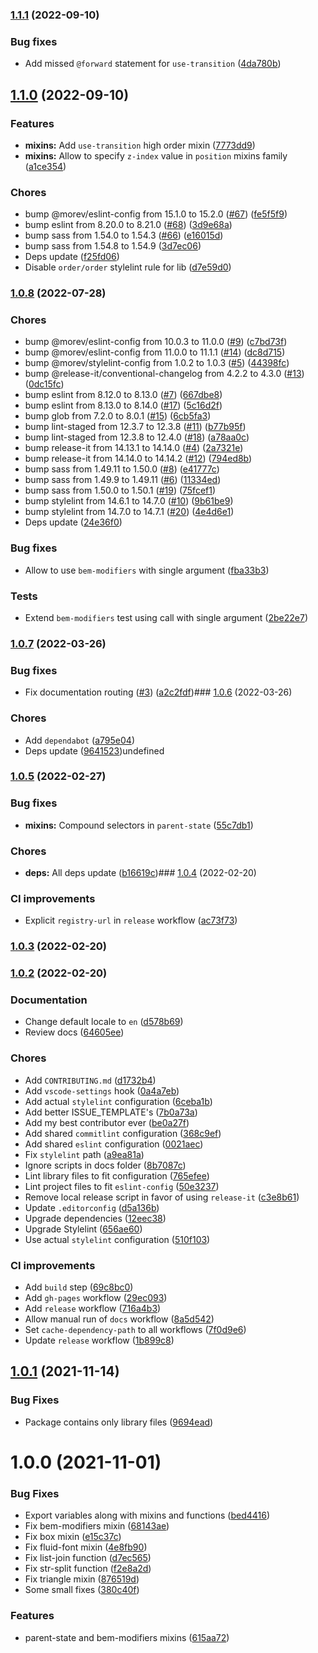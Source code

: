 

### [1.1.1](https://github.com/MorevM/more-sass/compare/v1.1.0...v1.1.1) (2022-09-10)


### Bug fixes

* Add missed `@forward` statement for `use-transition` ([4da780b](https://github.com/MorevM/more-sass/commit/4da780b725f2a0bed2fd7efa8a46e76658952ef5))

## [1.1.0](https://github.com/MorevM/more-sass/compare/v1.0.8...v1.1.0) (2022-09-10)


### Features

* **mixins:** Add `use-transition` high order mixin ([7773dd9](https://github.com/MorevM/more-sass/commit/7773dd9845825b4964e3a7393267eabfb1a7381d))
* **mixins:** Allow to specify `z-index` value in `position` mixins family ([a1ce354](https://github.com/MorevM/more-sass/commit/a1ce354833ab8e27569df3e91975152fd67018b0))


### Chores

* bump @morev/eslint-config from 15.1.0 to 15.2.0 ([#67](https://github.com/MorevM/more-sass/issues/67)) ([fe5f5f9](https://github.com/MorevM/more-sass/commit/fe5f5f90514d57559bae1ac56c858cf3a46300b6))
* bump eslint from 8.20.0 to 8.21.0 ([#68](https://github.com/MorevM/more-sass/issues/68)) ([3d9e68a](https://github.com/MorevM/more-sass/commit/3d9e68a66b4c9ff7add7571111b48fed078afb1b))
* bump sass from 1.54.0 to 1.54.3 ([#66](https://github.com/MorevM/more-sass/issues/66)) ([e16015d](https://github.com/MorevM/more-sass/commit/e16015d25d69aea1fc6f49b0e780c67d3a15e379))
* bump sass from 1.54.8 to 1.54.9 ([3d7ec06](https://github.com/MorevM/more-sass/commit/3d7ec063927a45991f1b4d7565b935b39106d292))
* Deps update ([f25fd06](https://github.com/MorevM/more-sass/commit/f25fd060815bb83d9b74908d60dd3549e6985900))
* Disable `order/order` stylelint rule for lib ([d7e59d0](https://github.com/MorevM/more-sass/commit/d7e59d057e98f7d0d61aa4c60323bd881b65e50e))

### [1.0.8](https://github.com/MorevM/more-sass/compare/v1.0.7...v1.0.8) (2022-07-28)


### Chores

* bump @morev/eslint-config from 10.0.3 to 11.0.0 ([#9](https://github.com/MorevM/more-sass/issues/9)) ([c7bd73f](https://github.com/MorevM/more-sass/commit/c7bd73f34d06b1fceab4211134551d1f8dcfedc2))
* bump @morev/eslint-config from 11.0.0 to 11.1.1 ([#14](https://github.com/MorevM/more-sass/issues/14)) ([dc8d715](https://github.com/MorevM/more-sass/commit/dc8d7159ed6cb5f8910768a058273db4216d4a0c))
* bump @morev/stylelint-config from 1.0.2 to 1.0.3 ([#5](https://github.com/MorevM/more-sass/issues/5)) ([44398fc](https://github.com/MorevM/more-sass/commit/44398fc5c602630a0f24d0b137d7eb37234f7477))
* bump @release-it/conventional-changelog from 4.2.2 to 4.3.0 ([#13](https://github.com/MorevM/more-sass/issues/13)) ([0dc15fc](https://github.com/MorevM/more-sass/commit/0dc15fcaf827f4a9518779cfd59776b7a67e86d0))
* bump eslint from 8.12.0 to 8.13.0 ([#7](https://github.com/MorevM/more-sass/issues/7)) ([667dbe8](https://github.com/MorevM/more-sass/commit/667dbe85b816f7a470ba7856cf2ac9d439c9bdc8))
* bump eslint from 8.13.0 to 8.14.0 ([#17](https://github.com/MorevM/more-sass/issues/17)) ([5c16d2f](https://github.com/MorevM/more-sass/commit/5c16d2fa523b96a963f54db90fc2a1f37703807b))
* bump glob from 7.2.0 to 8.0.1 ([#15](https://github.com/MorevM/more-sass/issues/15)) ([6cb5fa3](https://github.com/MorevM/more-sass/commit/6cb5fa348a046395b1a63ca0f2d2789c99ab3f69))
* bump lint-staged from 12.3.7 to 12.3.8 ([#11](https://github.com/MorevM/more-sass/issues/11)) ([b77b95f](https://github.com/MorevM/more-sass/commit/b77b95f9001025916bb7d8ebd1fee6cfef4a6196))
* bump lint-staged from 12.3.8 to 12.4.0 ([#18](https://github.com/MorevM/more-sass/issues/18)) ([a78aa0c](https://github.com/MorevM/more-sass/commit/a78aa0cefcb6fca6670e103059b310cbf4819b2a))
* bump release-it from 14.13.1 to 14.14.0 ([#4](https://github.com/MorevM/more-sass/issues/4)) ([2a7321e](https://github.com/MorevM/more-sass/commit/2a7321e17a31dba70f34d5e579ed98f2668a8075))
* bump release-it from 14.14.0 to 14.14.2 ([#12](https://github.com/MorevM/more-sass/issues/12)) ([794ed8b](https://github.com/MorevM/more-sass/commit/794ed8bcc46946e03be92941ec33602ecee45f92))
* bump sass from 1.49.11 to 1.50.0 ([#8](https://github.com/MorevM/more-sass/issues/8)) ([e41777c](https://github.com/MorevM/more-sass/commit/e41777cfe101c9df54aa5212ba32d17babeefe86))
* bump sass from 1.49.9 to 1.49.11 ([#6](https://github.com/MorevM/more-sass/issues/6)) ([11334ed](https://github.com/MorevM/more-sass/commit/11334edb1ef635c013438089aeb2b3bd839a7450))
* bump sass from 1.50.0 to 1.50.1 ([#19](https://github.com/MorevM/more-sass/issues/19)) ([75fcef1](https://github.com/MorevM/more-sass/commit/75fcef1f7325a5ce0ef870b042dff88722547514))
* bump stylelint from 14.6.1 to 14.7.0 ([#10](https://github.com/MorevM/more-sass/issues/10)) ([9b61be9](https://github.com/MorevM/more-sass/commit/9b61be9136ae3e84d7c2a336d33190c04bfe84ec))
* bump stylelint from 14.7.0 to 14.7.1 ([#20](https://github.com/MorevM/more-sass/issues/20)) ([4e4d6e1](https://github.com/MorevM/more-sass/commit/4e4d6e1d15e23686346432729c214740c829fe35))
* Deps update ([24e36f0](https://github.com/MorevM/more-sass/commit/24e36f06968dfa4658cdc413c0fcb1da154e0660))


### Bug fixes

* Allow to use `bem-modifiers` with single argument ([fba33b3](https://github.com/MorevM/more-sass/commit/fba33b39806b7b9aca303bb084d92e1315b3f5f5))


### Tests

* Extend `bem-modifiers` test using call with single argument ([2be22e7](https://github.com/MorevM/more-sass/commit/2be22e7056c221eae0fcb713f2bdca50aa13f6fb))

### [1.0.7](https://github.com/MorevM/more-sass/compare/v1.0.6...v1.0.7) (2022-03-26)


### Bug fixes

* Fix documentation routing ([#3](https://github.com/MorevM/more-sass/issues/3)) ([a2c2fdf](https://github.com/MorevM/more-sass/commit/a2c2fdf982e3bbb1e3ef5d11b36f649b036d49ce))### [1.0.6](https://github.com/MorevM/more-sass/compare/v1.0.5...v1.0.6) (2022-03-26)


### Chores

* Add `dependabot` ([a795e04](https://github.com/MorevM/more-sass/commit/a795e0412813b5ec50257b4d1ea731db1d2fb8b2))
* Deps update ([9641523](https://github.com/MorevM/more-sass/commit/96415238a616398e944b227c37d50e4fa9e4aa1a))undefined

### [1.0.5](https://github.com/MorevM/more-sass/compare/v1.0.4...v1.0.5) (2022-02-27)


### Bug fixes

* **mixins:** Compound selectors in `parent-state` ([55c7db1](https://github.com/MorevM/more-sass/commit/55c7db10a3c2830ab6d9213dc51a04234deb9d55))


### Chores

* **deps:** All deps update ([b16619c](https://github.com/MorevM/more-sass/commit/b16619c8616e3ca717d9b2bdde4cdeb67c147b7c))### [1.0.4](https://github.com/MorevM/more-sass/compare/v1.0.3...v1.0.4) (2022-02-20)


### CI improvements

* Explicit `registry-url` in `release` workflow ([ac73f73](https://github.com/MorevM/more-sass/commit/ac73f733cae75e9ea3d9358aaebbee94a499a3ec))

### [1.0.3](https://github.com/MorevM/more-sass/compare/v1.0.2...v1.0.3) (2022-02-20)

### [1.0.2](https://github.com/MorevM/more-sass/compare/v1.0.1...v1.0.2) (2022-02-20)

### Documentation

* Change default locale to `en` ([d578b69](https://github.com/MorevM/more-sass/commit/d578b69d106af419ffaa1b96b687485d5b74de76))
* Review docs ([64605ee](https://github.com/MorevM/more-sass/commit/64605eebfde98e72fbba9e935275483d4d311822))


### Chores

* Add `CONTRIBUTING.md` ([d1732b4](https://github.com/MorevM/more-sass/commit/d1732b489cd442aecb76c5326cbc5f67c5c84631))
* Add `vscode-settings` hook ([0a4a7eb](https://github.com/MorevM/more-sass/commit/0a4a7ebce5d889b73b7f1b64b75a7d8404c01a48))
* Add actual `stylelint` configuration ([6ceba1b](https://github.com/MorevM/more-sass/commit/6ceba1b634652090a6e2852671b90337560f94de))
* Add better ISSUE_TEMPLATE's ([7b0a73a](https://github.com/MorevM/more-sass/commit/7b0a73a556928925c9505cb5e9c5aeaf773e8dd4))
* Add my best contributor ever ([be0a27f](https://github.com/MorevM/more-sass/commit/be0a27fef91ff58f95e7bcb8dcb546e28533d91c))
* Add shared `commitlint` configuration ([368c9ef](https://github.com/MorevM/more-sass/commit/368c9efd563de55a9b969e7ddc90999940219276))
* Add shared `eslint` configuration ([0021aec](https://github.com/MorevM/more-sass/commit/0021aecb1fbf5afbd1d0bec00b31cb25e0780cb4))
* Fix `stylelint` path ([a9ea81a](https://github.com/MorevM/more-sass/commit/a9ea81af3114badd4ed75dc9b6bf03899798daf0))
* Ignore scripts in docs folder ([8b7087c](https://github.com/MorevM/more-sass/commit/8b7087ceea0e186bc0cff1ec1d86fcd4e90938a0))
* Lint library files to fit configuration ([765efee](https://github.com/MorevM/more-sass/commit/765efeeba7d70eab01809a7418b2ef1aaf248f9f))
* Lint project files to fit `eslint-config` ([50e3237](https://github.com/MorevM/more-sass/commit/50e323726ba8f4fa5bbc0e62c7a37e6766172b64))
* Remove local release script in favor of using `release-it` ([c3e8b61](https://github.com/MorevM/more-sass/commit/c3e8b61c15b0d43bf8b88e96e96f33f4c91992ce))
* Update `.editorconfig` ([d5a136b](https://github.com/MorevM/more-sass/commit/d5a136b304f579497aee3bc0dbc1f7c8acb77337))
* Upgrade dependencies ([12eec38](https://github.com/MorevM/more-sass/commit/12eec38d35ce70b36f51464cdda4a9c878364ce1))
* Upgrade Stylelint ([656ae60](https://github.com/MorevM/more-sass/commit/656ae60b5008fd939a9af12a4e1358d02f60a78f))
* Use actual `stylelint` configuration ([510f103](https://github.com/MorevM/more-sass/commit/510f1030781769d620e45af3835e80944b305b00))


### CI improvements

* Add `build` step ([69c8bc0](https://github.com/MorevM/more-sass/commit/69c8bc021af3e5346118c31cadb07ee2bd89251f))
* Add `gh-pages` workflow ([29ec093](https://github.com/MorevM/more-sass/commit/29ec093432a08d8a957bd7f143af30808f53840e))
* Add `release` workflow ([716a4b3](https://github.com/MorevM/more-sass/commit/716a4b343da6be9acf3250212141be509a565347))
* Allow manual run of `docs` workflow ([8a5d542](https://github.com/MorevM/more-sass/commit/8a5d542109efc2097f90a6c26d4ede5aa847a5b8))
* Set `cache-dependency-path` to all workflows ([7f0d9e6](https://github.com/MorevM/more-sass/commit/7f0d9e6ea492c2176699a1fdffcb49ac221e87ee))
* Update `release` workflow ([1b899c8](https://github.com/MorevM/more-sass/commit/1b899c8160c9cf25ab959803d19e090f74e659bb))

## [1.0.1](https://github.com/MorevM/more-sass/compare/v1.0.0...v1.0.1) (2021-11-14)


### Bug Fixes

* Package contains only library files ([9694ead](https://github.com/MorevM/more-sass/commit/9694eade82e97b387aca5eed10fd30973e54d3bb))



# 1.0.0 (2021-11-01)


### Bug Fixes

* Export variables along with mixins and functions ([bed4416](https://github.com/MorevM/more-sass/commit/bed44163bda34e14f353f0d3451ef777ef15bf4d))
* Fix bem-modifiers mixin ([68143ae](https://github.com/MorevM/more-sass/commit/68143aea9ec2ed3226f99b6e3e241291c2b23d70))
* Fix box mixin ([e15c37c](https://github.com/MorevM/more-sass/commit/e15c37cb544b5f12db7d8eea6e3ccfc0fb5fde06))
* Fix fluid-font mixin ([4e8fb90](https://github.com/MorevM/more-sass/commit/4e8fb9069cdfe35460b1e176284229cca1a58e5b))
* Fix list-join function ([d7ec565](https://github.com/MorevM/more-sass/commit/d7ec5659abd7ac0c7f7881e9b8482c87671e61fe))
* Fix str-split function ([f2e8a2d](https://github.com/MorevM/more-sass/commit/f2e8a2d2975a4b4a15d6f796946a5a5eeee99cf4))
* Fix triangle mixin ([876519d](https://github.com/MorevM/more-sass/commit/876519d2019020200b52ed1a9d505e59766cd2a9))
* Some small fixes ([380c40f](https://github.com/MorevM/more-sass/commit/380c40fe0deee1ba8186f1377d04b97075400fbc))


### Features

* parent-state and bem-modifiers mixins ([615aa72](https://github.com/MorevM/more-sass/commit/615aa7286e41e4163d52e2a5b075002185ac68b6))
